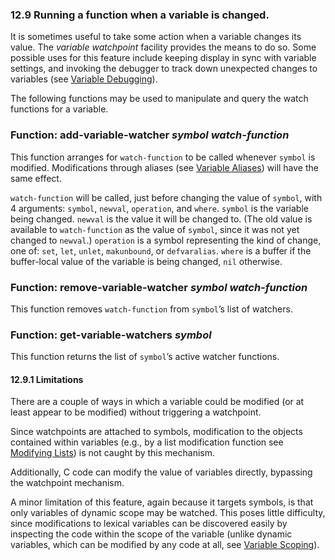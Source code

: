 

### 12.9 Running a function when a variable is changed.

It is sometimes useful to take some action when a variable changes its value. The *variable watchpoint* facility provides the means to do so. Some possible uses for this feature include keeping display in sync with variable settings, and invoking the debugger to track down unexpected changes to variables (see [Variable Debugging](Variable-Debugging.html)).

The following functions may be used to manipulate and query the watch functions for a variable.

### Function: **add-variable-watcher** *symbol watch-function*

This function arranges for `watch-function` to be called whenever `symbol` is modified. Modifications through aliases (see [Variable Aliases](Variable-Aliases.html)) will have the same effect.

`watch-function` will be called, just before changing the value of `symbol`, with 4 arguments: `symbol`, `newval`, `operation`, and `where`. `symbol` is the variable being changed. `newval` is the value it will be changed to. (The old value is available to `watch-function` as the value of `symbol`, since it was not yet changed to `newval`.) `operation` is a symbol representing the kind of change, one of: `set`, `let`, `unlet`, `makunbound`, or `defvaralias`. `where` is a buffer if the buffer-local value of the variable is being changed, `nil` otherwise.

### Function: **remove-variable-watcher** *symbol watch-function*

This function removes `watch-function` from `symbol`’s list of watchers.

### Function: **get-variable-watchers** *symbol*

This function returns the list of `symbol`’s active watcher functions.

#### 12.9.1 Limitations

There are a couple of ways in which a variable could be modified (or at least appear to be modified) without triggering a watchpoint.

Since watchpoints are attached to symbols, modification to the objects contained within variables (e.g., by a list modification function see [Modifying Lists](Modifying-Lists.html)) is not caught by this mechanism.

Additionally, C code can modify the value of variables directly, bypassing the watchpoint mechanism.

A minor limitation of this feature, again because it targets symbols, is that only variables of dynamic scope may be watched. This poses little difficulty, since modifications to lexical variables can be discovered easily by inspecting the code within the scope of the variable (unlike dynamic variables, which can be modified by any code at all, see [Variable Scoping](Variable-Scoping.html)).
